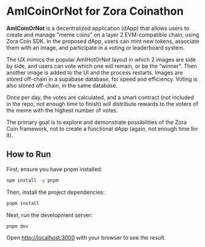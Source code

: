 # AmICoinOrNot for Zora Coinathon

**AmICoinOrNot** is a decentralized application (dApp) that allows users to create and manage "meme coins" on a layer 2 EVM-compatible chain, using Zora Coin SDK. In the proposed dApp, users can mint new tokens, associate them with an image, and participate in a voting or leaderboard system. 

The UX mimics the popular AmIHotOrNot layout in which 2 images are side by side, and users can vote which one will remain, or be the "winner". Then another image is added to the UI and the process restarts. Images are stored off-chain in a supabase database, for speed and efficiency. Voting is also stored off-chain, in the same database.

Once per day, the votes are calculated, and a smart contract (not included in the repo, not enough time to finish) will distribute rewards to the voters of the meme with the highest number of votes.

The primary goal is to explore and demonstrate possibilities of the Zora Coin framework, not to create a functional dApp (again, not enough time for it).

## How to Run

First, ensure you have pnpm installed:

```bash
npm install -g pnpm
```

Then, install the project dependencies:

```bash
pnpm install
```

Next, run the development server:

```bash
pnpm dev
```

Open [http://localhost:3000](http://localhost:3000) with your browser to see the result.


